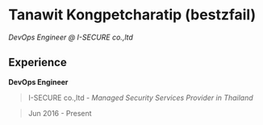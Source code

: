 # Tanawit Kongpetcharatip (bestzfail)

*DevOps Engineer @ I-SECURE co.,ltd*

## Experience

**DevOps Engineer**

> I-SECURE co.,ltd - *Managed Security Services Provider in Thailand*

> Jun 2016 - Present
